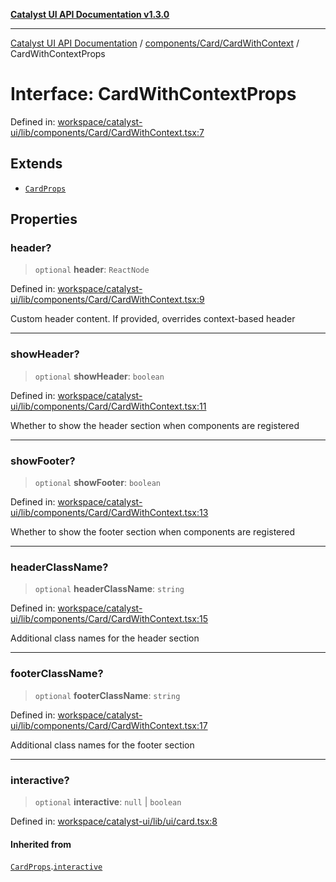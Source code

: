 [**Catalyst UI API Documentation v1.3.0**](../../../../README.md)

---

[Catalyst UI API Documentation](../../../../README.md) / [components/Card/CardWithContext](../README.md) / CardWithContextProps

# Interface: CardWithContextProps

Defined in: [workspace/catalyst-ui/lib/components/Card/CardWithContext.tsx:7](https://github.com/TheBranchDriftCatalyst/catalyst-ui/blob/main/lib/components/Card/CardWithContext.tsx#L7)

## Extends

- [`CardProps`](../../../../ui/card/interfaces/CardProps.md)

## Properties

### header?

> `optional` **header**: `ReactNode`

Defined in: [workspace/catalyst-ui/lib/components/Card/CardWithContext.tsx:9](https://github.com/TheBranchDriftCatalyst/catalyst-ui/blob/main/lib/components/Card/CardWithContext.tsx#L9)

Custom header content. If provided, overrides context-based header

---

### showHeader?

> `optional` **showHeader**: `boolean`

Defined in: [workspace/catalyst-ui/lib/components/Card/CardWithContext.tsx:11](https://github.com/TheBranchDriftCatalyst/catalyst-ui/blob/main/lib/components/Card/CardWithContext.tsx#L11)

Whether to show the header section when components are registered

---

### showFooter?

> `optional` **showFooter**: `boolean`

Defined in: [workspace/catalyst-ui/lib/components/Card/CardWithContext.tsx:13](https://github.com/TheBranchDriftCatalyst/catalyst-ui/blob/main/lib/components/Card/CardWithContext.tsx#L13)

Whether to show the footer section when components are registered

---

### headerClassName?

> `optional` **headerClassName**: `string`

Defined in: [workspace/catalyst-ui/lib/components/Card/CardWithContext.tsx:15](https://github.com/TheBranchDriftCatalyst/catalyst-ui/blob/main/lib/components/Card/CardWithContext.tsx#L15)

Additional class names for the header section

---

### footerClassName?

> `optional` **footerClassName**: `string`

Defined in: [workspace/catalyst-ui/lib/components/Card/CardWithContext.tsx:17](https://github.com/TheBranchDriftCatalyst/catalyst-ui/blob/main/lib/components/Card/CardWithContext.tsx#L17)

Additional class names for the footer section

---

### interactive?

> `optional` **interactive**: `null` \| `boolean`

Defined in: [workspace/catalyst-ui/lib/ui/card.tsx:8](https://github.com/TheBranchDriftCatalyst/catalyst-ui/blob/main/lib/ui/card.tsx#L8)

#### Inherited from

[`CardProps`](../../../../ui/card/interfaces/CardProps.md).[`interactive`](../../../../ui/card/interfaces/CardProps.md#interactive)
